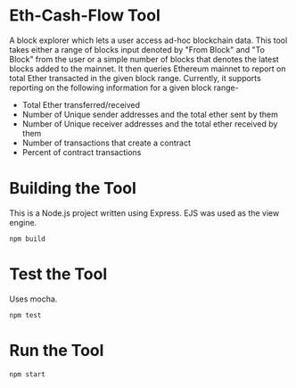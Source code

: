 # Eth-Cash-Flow Tool 
A block explorer which lets a user access ad-hoc blockchain data. This tool takes either a range of blocks input denoted by "From Block" and "To Block" from the user or a simple number of blocks that denotes the latest blocks added to the mainnet. It then queries Ethereum mainnet to report on total Ether transacted in the given block range. Currently, it supports reporting on the following information for a given block range- 
* Total Ether transferred/received
* Number of Unique sender addresses and the total ether sent by them
* Number of Unique receiver addresses and the total ether received by them
* Number of transactions that create a contract
* Percent of contract transactions

# Building the Tool 
This is a Node.js project written using Express. EJS was used as the view engine.
```
npm build
```
# Test the Tool
Uses mocha.
```
npm test
```
# Run the Tool
```
npm start
```

